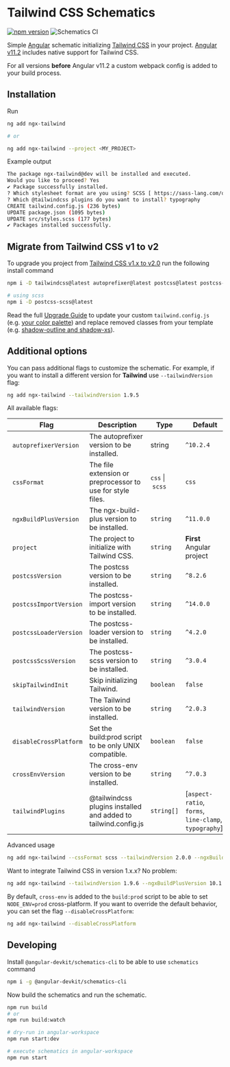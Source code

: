 # Tailwind CSS Schematics

[![npm version](https://badge.fury.io/js/ngx-tailwind.svg)](https://www.npmjs.com/package/ngx-tailwind)
![Schematics CI](https://github.com/notiz-dev/ngx-tailwind/workflows/Node.js%20CI/badge.svg)

Simple [Angular](https://angular.io/) schematic initializing [Tailwind CSS](https://tailwindcss.com/) in your project. [Angular v11.2](https://twitter.com/angular/status/1359736376581840896) includes native support for Tailwind CSS. 

For all versions **before** Angular v11.2 a custom webpack config is added to your build process.

## Installation

Run

```bash
ng add ngx-tailwind

# or

ng add ngx-tailwind --project <MY_PROJECT>
```

Example output

```bash
The package ngx-tailwind@dev will be installed and executed.
Would you like to proceed? Yes
✔ Package successfully installed.
? Which stylesheet format are you using? SCSS [ https://sass-lang.com/documentation/syntax#scss ]
? Which @tailwindcss plugins do you want to install? typography
CREATE tailwind.config.js (236 bytes)
UPDATE package.json (1095 bytes)
UPDATE src/styles.scss (177 bytes)
✔ Packages installed successfully.
```

## Migrate from Tailwind CSS v1 to v2

To upgrade you project from [Tailwind CSS v1.x to v2.0](https://tailwindcss.com/docs/upgrading-to-v2) run the following install command

```bash
npm i -D tailwindcss@latest autoprefixer@latest postcss@latest postcss-import@latest postcss-loader@latest

# using scss
npm i -D postcss-scss@latest
```

Read the full [Upgrade Guide](https://tailwindcss.com/docs/upgrading-to-v2) to update your custom `tailwind.config.js` (e.g. [your color palette](https://tailwindcss.com/docs/upgrading-to-v2#configure-your-color-palette-explicitly)) and replace removed classes from your template (e.g. [shadow-outline and shadow-xs](https://tailwindcss.com/docs/upgrading-to-v2#replace-shadow-outline-and-shadow-xs-with-ring-utilities)).

## Additional options

You can pass additional flags to customize the schematic. For example, if you want to install a different version for **Tailwind** use `--tailwindVersion` flag:

```bash
ng add ngx-tailwind --tailwindVersion 1.9.5
```

All available flags:

| Flag                             |  Description                                                   | Type             |  Default                                              |
| -------------------------------- | -------------------------------------------------------------- | ---------------- | ----------------------------------------------------- |
|  `autoprefixerVersion`           | The autoprefixer version to be installed.                      | string           | `^10.2.4`                                             |
|  `cssFormat`                     | The file extension or preprocessor to use for style files.     | `css` \|  `scss` | `css`                                                 |
|  `ngxBuildPlusVersion`           | The ngx-build-plus version to be installed.                    | `string`         | `^11.0.0`                                             |
|  `project`                       | The project to initialize with Tailwind CSS.                   | `string`         | **First** Angular project                             |
|  `postcssVersion`                | The postcss version to be installed.                           | `string`         | `^8.2.6`                                              |
|  `postcssImportVersion`          | The postcss-import version to be installed.                    | `string`         | `^14.0.0`                                             |
|  `postcssLoaderVersion`          | The postcss-loader version to be installed.                    | `string`         | `^4.2.0`                                              |
|  `postcssScssVersion`            | The postcss-scss version to be installed.                      | `string`         | `^3.0.4`                                              |
|  `skipTailwindInit`              | Skip initializing Tailwind.                                    | `boolean`        | `false`                                               |
|  `tailwindVersion`               | The Tailwind version to be installed.                          | `string`         | `^2.0.3`                                              |
|  `disableCrossPlatform`          | Set the build:prod script to be only UNIX compatible.          | `boolean`        | `false`                                               |
|  `crossEnvVersion`               | The cross-env version to be installed.                         | `string`         | `^7.0.3`                                              |
|  `tailwindPlugins`               | @tailwindcss plugins installed and added to tailwind.config.js | `string[]`       | [`aspect-ratio`, `forms`, `line-clamp`, `typography`] |

Advanced usage

```bash
ng add ngx-tailwind --cssFormat scss --tailwindVersion 2.0.0 --ngxBuildPlusVersion 10.1.1 --postcssVersion 8.0.0 --postcssImportVersion 13.0.0 --postcssLoaderVersion 4.0.4 --postcssScssVersion 3.0.4
```

Want to integrate Tailwind CSS in version 1.x.x? No problem:

```bash
ng add ngx-tailwind --tailwindVersion 1.9.6 --ngxBuildPlusVersion 10.1.1 --postcssVersion 7.0.35 --postcssImportVersion 12.0.1 --postcssLoaderVersion 4.0.4 --postcssScssVersion 3.0.4
```

By default, `cross-env` is added to the `build:prod` script to be able to set `NODE_ENV=prod` cross-platform.
If you want to override the default behavior, you can set the flag `--disableCrossPlatform`:

```bash
ng add ngx-tailwind --disableCrossPlatform
```

## Developing

Install `@angular-devkit/schematics-cli` to be able to use `schematics` command

```bash
npm i -g @angular-devkit/schematics-cli
```

Now build the schematics and run the schematic.

```bash
npm run build
# or
npm run build:watch

# dry-run in angular-workspace
npm run start:dev

# execute schematics in angular-workspace
npm run start
```

